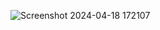 ![Screenshot 2024-04-18 172107](https://github.com/Vimal2023/Footer/assets/78069624/63e78a25-9d71-445e-8145-4b599a4530bf)


